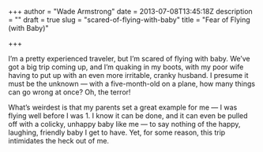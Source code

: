 +++
author = "Wade Armstrong"
date = 2013-07-08T13:45:18Z
description = ""
draft = true
slug = "scared-of-flying-with-baby"
title = "Fear of Flying (with Baby)"

+++


I’m a pretty experienced traveler, but I’m scared of flying with baby. We’ve got a big trip coming up, and I’m quaking in my boots, with my poor wife having to put up with an even more irritable, cranky husband. I presume it must be the unknown — with a five-month-old on a plane, how many things can go wrong at once? Oh, the terror!

What’s weirdest is that my parents set a great example for me — I was flying well before I was 1. I know it can be done, and it can even be pulled off with a colicky, unhappy baby like me — to say nothing of the happy, laughing, friendly baby I get to have. Yet, for some reason, this trip intimidates the heck out of me.

